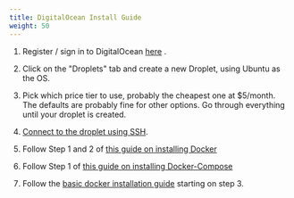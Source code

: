 ```yaml
---
title: DigitalOcean Install Guide
weight: 50
---
```




1.  Register / sign in to DigitalOcean [here](https://www.digitalocean.com/) .

2.  Click on the "Droplets" tab and create a new Droplet, using Ubuntu as the OS.

3.  Pick which price tier to use, probably the cheapest one at $5/month.  The defaults are probably fine for other options.  Go through everything until your droplet is created.

4.  [Connect to the droplet using SSH](https://www.digitalocean.com/docs/droplets/how-to/connect-with-ssh/).

5.  Follow Step 1 and 2 of [this guide on installing Docker](https://www.digitalocean.com/community/tutorials/how-to-install-and-use-docker-on-ubuntu-16-04)

6.  Follow Step 1 of [this guide on installing Docker-Compose](https://www.digitalocean.com/community/tutorials/how-to-install-docker-compose-on-ubuntu-16-04)

7.  Follow the [basic docker installation guide](/installation/basicinstallation) starting on step 3.
